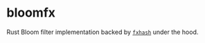# bloomfx

Rust Bloom filter implementation backed by [`fxhash`](https://github.com/cbreeden/fxhash) under the hood.
